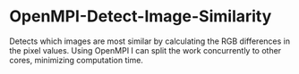 # OpenMPI-Detect-Image-Similarity
Detects which images are most similar by calculating the RGB differences in the pixel values. Using OpenMPI I can split the work concurrently to other cores, minimizing computation time.
